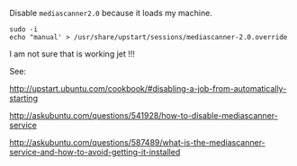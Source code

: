 Disable `mediascanner2.0` because it loads my machine.  

    sudo -i
    echo "manual' > /usr/share/upstart/sessions/mediascanner-2.0.override

I am not sure that is working jet !!!


See:

http://upstart.ubuntu.com/cookbook/#disabling-a-job-from-automatically-starting

http://askubuntu.com/questions/541928/how-to-disable-mediascanner-service

http://askubuntu.com/questions/587489/what-is-the-mediascanner-service-and-how-to-avoid-getting-it-installed
